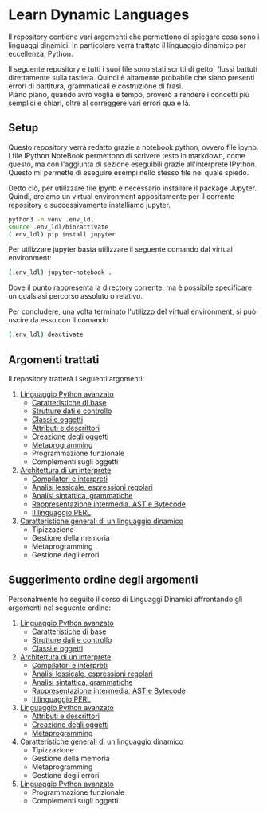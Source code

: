 # Learn Dynamic Languages

Il repository contiene vari argomenti che permettono di spiegare cosa sono i linguaggi dinamici. In particolare verrà trattato il linguaggio dinamico per eccellenza, Python.

Il seguente repository e tutti i suoi file sono stati scritti di getto, flussi battuti direttamente sulla tastiera. Quindi è altamente probabile che siano presenti errori di battitura, grammaticali e costruzione di frasi.  
Piano piano, quando avrò voglia e tempo, proverò a rendere i concetti più semplici e chiari, oltre al correggere vari errori qua e là.

## Setup

Questo repository verrà redatto grazie a notebook python, ovvero file ipynb. I file IPython NoteBook permettono di scrivere testo in markdown, come questo, ma con l'aggiunta di sezione eseguibili grazie all'interprete IPython. Questo mi permette di eseguire esempi nello stesso file nel quale spiedo.

Detto ciò, per utilizzare file ipynb è necessario installare il package Jupyter.  
Quindi, creiamo un virtual environment appositamente per il corrente repository e successivamente installiamo jupyter.

```bash
python3 -m venv .env_ldl
source .env_ldl/bin/activate
(.env_ldl) pip install jupyter
```

Per utilizzare jupyter basta utilizzare il seguente comando dal virtual environment:

```bash
(.env_ldl) jupyter-notebook .
```

Dove il punto rappresenta la directory corrente, ma è possibile specificare un qualsiasi percorso assoluto o relativo.

Per concludere, una volta terminato l'utilizzo del virtual environment, si può uscire da esso con il comando

```bash
(.env_ldl) deactivate
```

## Argomenti trattati

Il repository tratterà i seguenti argomenti:

1. [Linguaggio Python avanzato](1_LinguaggioPython/README.md)
    - [Caratteristiche di base](1_LinguaggioPython/1_Caratteristiche_di_base.ipynb)
    - [Strutture dati e controllo](1_LinguaggioPython/2_Strutture_dati_e_controllo.ipynb)
    - [Classi e oggetti](1_LinguaggioPython/3_Classi_e_oggetti.ipynb)
    - [Attributi e descrittori](1_LinguaggioPython/4_Attributi_e_descrittori.ipynb)
    - [Creazione degli oggetti](1_LinguaggioPython/5_Creazione_degli_oggetti.ipynb)
    - [Metaprogramming](1_LinguaggioPython/6_Metaprogramming.ipynb)
    - Programmazione funzionale
    - Complementi sugli oggetti
2. [Architettura di un interprete](2_Architettura/README.md)
    - [Compilatori e interpreti](2_Architettura/1_Compilatori_e_interpreti.ipynb)
    - [Analisi lessicale, espressioni regolari](2_Architettura/2_Analisi_lessicale.ipynb)
    - [Analisi sintattica, grammatiche](2_Architettura/3_Analisi_sintattica.ipynb)
    - [Rappresentazione intermedia, AST e Bytecode](2_Architettura/4_Rappresentazione_intermedia.ipynb)
    - [Il linguaggio PERL](5_PERL.ipynb)
3. [Caratteristiche generali di un linguaggio dinamico](3_LinguaggioDinamico/README.md)
    - Tipizzazione
    - Gestione della memoria
    - Metaprogramming
    - Gestione degli errori

## Suggerimento ordine degli argomenti

Personalmente ho seguito il corso di Linguaggi Dinamici affrontando gli argomenti nel seguente ordine:

1. [Linguaggio Python avanzato](1_LinguaggioPython/README.md)
    - [Caratteristiche di base](1_LinguaggioPython/1_Caratteristiche_di_base.ipynb)
    - [Strutture dati e controllo](1_LinguaggioPython/2_Strutture_dati_e_controllo.ipynb)
    - [Classi e oggetti](1_LinguaggioPython/3_Classi_e_oggetti.ipynb)
2. [Architettura di un interprete](2_Architettura/README.md)
    - [Compilatori e interpreti](2_Architettura#1_Compilatori_e_interpreti.ipynb)
    - [Analisi lessicale, espressioni regolari](2_Architettura/2_Analisi_lessicale.ipynb)
    - [Analisi sintattica, grammatiche](2_Architettura/3_Analisi_sintattica.ipynb)
    - [Rappresentazione intermedia, AST e Bytecode](2_Architettura/4_Rappresentazione_intermedia.ipynb)
    - [Il linguaggio PERL](5_PERL.ipynb)
3. [Linguaggio Python avanzato](1_LinguaggioPython/README.md)
    - [Attributi e descrittori](1_LinguaggioPython/4_Attributi_e_descrittori.ipynb)
    - [Creazione degli oggetti](1_LinguaggioPython/5_Creazione_degli_oggetti.ipynb)
    - [Metaprogramming](1_LinguaggioPython/6_Metaprogramming.ipynb)
4. [Caratteristiche generali di un linguaggio dinamico](3_LinguaggioDinamico/README.md)
    - Tipizzazione
    - Gestione della memoria
    - Metaprogramming
    - Gestione degli errori
5. [Linguaggio Python avanzato](1_LinguaggioPython/README.md)
    - Programmazione funzionale
    - Complementi sugli oggetti
